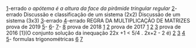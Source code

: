 [1](https://www.qconcursos.com/questoes-militares/questoes/ae1edea0-55)-errado *o apótema é a altura da face da pirâmide tringular regular*
[2](https://www.qconcursos.com/questoes-militares/questoes/2586276c-4e)-errado
	Discussão e classificação de um sistema (2x2)
	Discussão de um sistema (3x3)
[3](https://www.qconcursos.com/questoes-militares/questoes/2599174b-4e)-errado
[4](https://www.qconcursos.com/questoes-militares/questoes/25b8c262-4e)-errado
	 REGRA DA MULTIPLICAÇÃO DE  MATRIZES
	prova de 2019
[5](https://brainly.com.br/tarefa/21576246#:~:text=O%20valor%20de%20n%20%C3%A9%20b)-
[6](https://www.qconcursos.com/questoes-militares/questoes/fe1dcdf2-7e)-
[7](https://www.qconcursos.com/questoes-militares/questoes/45ee02a5-49)-
[8](https://www.qconcursos.com/questoes-militares/questoes/fe0b6c24-7e)
	prova de 2018
[1](https://www.qconcursos.com/questoes-militares/questoes/3e55d2fc-3b)
[2](https://www.qconcursos.com/questoes-militares/questoes/5b251d62-3d)
	prova de 2017
[1](https://www.qconcursos.com/questoes-militares/questoes/5b30af15-3d)
[2](https://www.qconcursos.com/questoes-militares/questoes/b8add7c7-3d)
[3](https://www.qconcursos.com/questoes-militares/questoes/5b20c6ca-3d)
	 prova de 2016
[1](O conjunto solução da inequação 22x +1 < 5/4 . 2x+2 - 2 é)
[2](https://www.qconcursos.com/questoes-militares/questoes/7de8f92f-3a)
[3](https://www.qconcursos.com/questoes-militares/questoes/7de8f92f-3a)
[4](https://www.qconcursos.com/questoes-militares/questoes/851fe1d1-53)
[5](https://www.qconcursos.com/questoes-militares/questoes/85275445-53)- formulas trigonométricas
[6](https://www.qconcursos.com/questoes-militares/questoes/85275445-53)
[7](https://www.qconcursos.com/questoes-militares/questoes/7e13fff4-3a)

